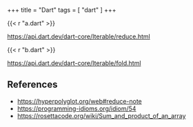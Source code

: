 +++
title = "Dart"
tags = [ "dart" ]
+++

{{< r "a.dart" >}}

<https://api.dart.dev/dart-core/Iterable/reduce.html>

{{< r "b.dart" >}}

<https://api.dart.dev/dart-core/Iterable/fold.html>

## References

- <https://hyperpolyglot.org/web#reduce-note>
- <https://programming-idioms.org/idiom/54>
- <https://rosettacode.org/wiki/Sum_and_product_of_an_array>
